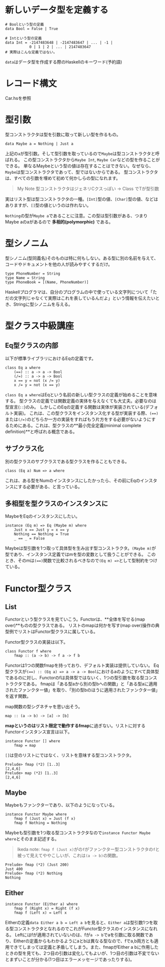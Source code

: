 # 新しいデータ型を定義する

```
# Boolという型の定義
data Bool = False | True

# Intという型の定義
data Int = -2147483648 | -2147483647 | ... | -1 | 
           0 | 1 | 2 | ... | 2147483647
# 実際はこんな定義ではない。
```

`data`はデータ型を作成する際のHaskellのキーワード(予約語)

# レコード構文

Car.hsを参照

# 型引数

型コンストラクタは型を引数に取って新しい型を作るもの。

```
data Maybe a = Nothing | Just a
```

上記の`a`が型引数。そして型引数を取っているので`Maybe`は型コンストラクタと呼ばれる。
この型コンストラクタから`Maybe Int`, `Maybe Car`などの型を作ることができる。
単なるMaybeという型の値は存在することはできない。なぜなら、`Maybe`は型コンストラクタであって、型ではないからである。
型コンストラクタは、すべての引数を埋めて初めて何かしらの型になれます。

> My Note
> 型コンストラクタはジェネリCクスっぽい -> Class<T> でTが型引数

実はリスト型は型コンストラクタの一種。`[Int]`型の値、`[Char]`型の値、などはありますが、`[]`型の値というのは作れない。

`Nothing`の型が`Maybe a`であることに注意。この型は型引数がある、つまりMaybe aのaがあるので __多相的(polymorphic)__ である。

# 型シノニム

型シノニム(型同義名)そのものは特に何もしない。ある型に別の名前を与えて、コードやドキュメントを他の人が読みやすくするだけ。

```
type PhoneNumber = String
type Name = String
type PhoneBook = [(Name, PhoneNumber)]
```

Haskellプログラマは、自分のプログラムの中で使っている文字列について「ただの文字列じゃなくて実際はこれを表しているんだよ」という情報を伝えたいとき、Stringに型シノニムを与える。

# 型クラス中級講座

## Eq型クラスの内部

以下が標準ライブラリにおけるEqの定義です。

```
class Eq a where
    (==) :: a -> a -> Bool
    (/=) :: a -> a -> Bool
    x == y = not (x /= y)
    x /= y = not (x == y)
```

`class Eq a where`はEqという名前の新しい型クラスの定義が始めることを意味する。
型クラスの定義では関数定義の実体を与えなくても大丈夫。必要なのは型宣言(` :: `)のみ。
しかしこのEqの定義する関数は実体が実装されている(デフォルト実装)。
これは、この型クラスをインスタンス化する型が実装する際、`(==)`または`(/=)`のどちらか一方の実装をすればもう片方をする必要がないようにするためにある。これは、型クラスの**最小完全定義(minimal complete definition)**と呼ばれる概念である。

## サブクラス化

別の型クラスのサブクラスである型クラスを作ることもできる。

```
class (Eq a) Num => a where
```

これは、ある型をNumのインスタンスにしたかったら、その前にEqのインスタンスにする必要がある、と言っている。

## 多相型を型クラスのインスタンスに

MaybeをEqのインスタンスにしたい。

```
instance (Eq m) => Eq (Maybe m) where
    Just x == Just y = x == y
    Nothing == Nothing = True
    _ == _ = False
```

Maybeは型引数を1つ取って具体型を生み出す型コンストラクタ。`(Maybe m)`が型であり、インスタンス定義ではmを型の変数として扱うことができる。
このとき、そのmは`(==)`関数で比較されるべきなので`(Eq m) =>`として型制約をつけている。

# Functor型クラス

## List

Functorという型クラスを見ていこう。Functorは、**全体を写せる(map over)**ものの型クラスである。
リストのmapは何かを写す(map over)操作の典型例でリストはFunctor型クラスに属している。

Functor型クラスの実装は以下。

```
class Functor f where
    fmap :: (a -> b) -> f a -> f b
```

Functorは1つの関数fmapを持っており、デフォルト実装は提供していない。
Eq型クラスが`(==) :: (Eq a) => a -> a -> Bool`におけるaのようにすべて具体型であるのに対し、Functorのfは具体型ではないく、1つの型引数を取る型コンストラクタである。
fmapは「ある型aから別の型bへの関数」と「ある型aに適用されたファンクター値」を取り、「別の型bのほうに適用されたファンクター値」を返す関数。

map関数の型シグネチャを思い出そう。

```
map :: (a -> b) -> [a] -> [b]
```

**mapというのはリスト限定で動作するfmap**に過ぎない。リストに対するFunctorインスタンス宣言は以下。

```
instance Functor [] where
    fmap = map
```

`[]`は空のリストにではなく、リストを意味する型コンストラクタ。

```
Prelude> fmap (*2) [1..3]
[2,4,6]
Prelude> map (*2) [1..3]
[2,4,6]
```

## Maybe

Maybeもファンクターであり、以下のようになっている。

```
instance Functor Maybe where
    fmap f (Just x) = Just (f x)
    fmap f Nothing = Nothing
```

Maybeも型引数を1つ取る型コンストラクタなので`instance Functor Maybe where`とそのまま記述する。
> Ikeda note: `fmap f (Just x)`がの`f`がファンクター型コンストラクタの`f`と被って見えてややこしいが、これは`(a -> b)`の関数。

```
Prelude> fmap (*2) (Just 200)
Just 400
Prelude> fmap (*2) Nothing
Nothing
```

## Either

```
instance Functor (Either a) where
    fmap f (Right x) = Right (f x)
    fmap f (Left x) = Left x
```

Eitherの定義`data Either a b = Left a b`を見ると、`Either a`は型引数1つを取る型コンストラクタとなれるのでこれがFunctor型クラスのインスタンスになれる。
Leftにはfが適用されていないのは、fが`a -> b`でaを引数に取る関数であり、Eitherの定義からもわかるようにaとbは異なる型なので、fでa,b両方とも適用できてしまっては定義と矛盾してしまう。また、fmapがEither a bに作用したときの型を見ても、2つ目の引数は変化してもよいが、1つ目の引数は不変でないとまずいことが分かる(1つ目はエラーメッセージであったりする)。
